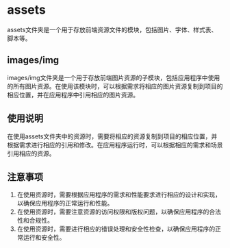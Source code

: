 # assets

assets文件夹是一个用于存放前端资源文件的模块，包括图片、字体、样式表、脚本等。

## images/img

images/img文件夹是一个用于存放前端图片资源的子模块，包括应用程序中使用的所有图片资源。在使用该模块时，可以根据需求将相应的图片资源复制到项目的相应位置，并在应用程序中引用相应的图片资源。

## 使用说明

在使用assets文件夹中的资源时，需要将相应的资源复制到项目的相应位置，并根据需求进行相应的引用和修改。在应用程序运行时，可以根据相应的需求和场景引用相应的资源。

## 注意事项

1. 在使用资源时，需要根据应用程序的需求和性能要求进行相应的设计和实现，以确保应用程序的正常运行和性能。
2. 在使用资源时，需要注意资源的访问权限和版权问题，以确保应用程序的合法性和合规性。
3. 在使用资源时，需要进行相应的错误处理和安全性检查，以确保应用程序的正常运行和安全性。
